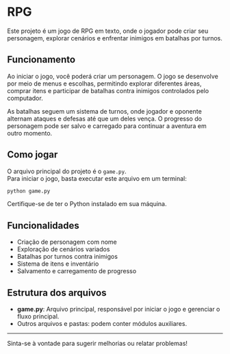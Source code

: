 # RPG

Este projeto é um jogo de RPG em texto, onde o jogador pode criar seu personagem, explorar cenários e enfrentar inimigos em batalhas por turnos.

## Funcionamento

Ao iniciar o jogo, você poderá criar um personagem. O jogo se desenvolve por meio de menus e escolhas, permitindo explorar diferentes áreas, comprar itens e participar de batalhas contra inimigos controlados pelo computador.

As batalhas seguem um sistema de turnos, onde jogador e oponente alternam ataques e defesas até que um deles vença. O progresso do personagem pode ser salvo e carregado para continuar a aventura em outro momento.

## Como jogar

O arquivo principal do projeto é o `game.py`.  
Para iniciar o jogo, basta executar este arquivo em um terminal:

```bash
python game.py
```

Certifique-se de ter o Python instalado em sua máquina.

## Funcionalidades

- Criação de personagem com nome
- Exploração de cenários variados
- Batalhas por turnos contra inimigos
- Sistema de itens e inventário
- Salvamento e carregamento de progresso

## Estrutura dos arquivos

- **game.py**: Arquivo principal, responsável por iniciar o jogo e gerenciar o fluxo principal.
- Outros arquivos e pastas: podem conter módulos auxiliares.

---

Sinta-se à vontade para sugerir melhorias ou relatar problemas!
 
 
